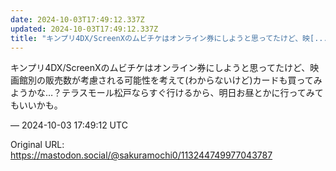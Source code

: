 ```yaml
---
date: 2024-10-03T17:49:12.337Z
updated: 2024-10-03T17:49:12.337Z
title: "キンプリ4DX/ScreenXのムビチケはオンライン券にしようと思ってたけど、映[...]"
---
```


<p>キンプリ4DX/ScreenXのムビチケはオンライン券にしようと思ってたけど、映画館別の販売数が考慮される可能性を考えて(わからないけど)カードも買ってみようかな…？テラスモール松戸ならすぐ行けるから、明日お昼とかに行ってみてもいいかも。</p>

&mdash; 2024-10-03 17:49:12 UTC

Original URL: https://mastodon.social/@sakuramochi0/113244749977043787
